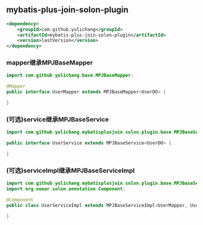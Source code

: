 ## mybatis-plus-join-solon-plugin

```xml
<dependency>
    <groupId>com.github.yulichang</groupId>
    <artifactId>mybatis-plus-join-solon-plugin</artifactId>
    <version>lastVersion</version>
</dependency>
```

### mapper继承MPJBaseMapper

```java
import com.github.yulichang.base.MPJBaseMapper;

@Mapper
public interface UserMapper extends MPJBaseMapper<UserDO> {

}
```

### (可选)service继承MPJBaseService

```java
import com.github.yulichang.mybatisplusjoin.solon.plugin.base.MPJBaseService;

public interface UserService extends MPJBaseService<UserDO> {

}
```

### (可选)serviceImpl继承MPJBaseServiceImpl

```java
import com.github.yulichang.mybatisplusjoin.solon.plugin.base.MPJBaseServiceImpl;
import org.noear.solon.annotation.Component;

@Component
public class UserServiceImpl extends MPJBaseServiceImpl<UserMapper, UserDO> implements UserService {

}
```